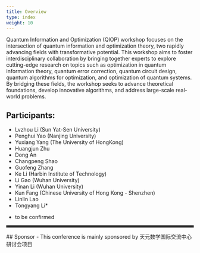 ```yaml
---
title: Overview
type: index
weight: 10
---
```



Quantum Information and Optimization (QIOP) workshop focuses on the intersection of quantum information and optimization theory, two rapidly advancing fields with transformative potential. This workshop aims to foster interdisciplinary collaboration by bringing together experts to explore cutting-edge research on topics such as optimization in quantum information theory, quantum error correction, quantum circuit design, quantum algorithms for optimization, and optimization of quantum systems. By bridging these fields, the workshop seeks to advance theoretical foundations, develop innovative algorithms, and address large-scale real-world problems.

## Participants:
- Lvzhou Li (Sun Yat-Sen University)
- Penghui Yao (Nanjing University)
- Yuxiang Yang (The University of HongKong)
- Huangjun Zhu 
- Dong An 
- Changpeng Shao
- Guofeng Zhang 
- Ke Li (Harbin Institute of Technology)
- Li Gao (Wuhan University)
- Yinan Li (Wuhan University)
- Kun Fang  (Chinese University of Hong Kong - Shenzhen)
- Linlin Lao
- Tongyang Li* 
 
* to be confirmed


<hr style="border: 0; border-top: 5px solid;">
## Sponsor 
- This conference is mainly sponsored by 天元数学国际交流中心研讨会项目

